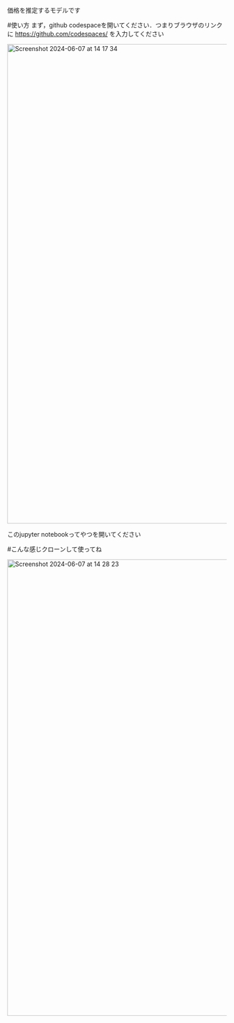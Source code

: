 価格を推定するモデルです

#使い方
まず，github codespaceを開いてください．つまりブラウザのリンクに
https://github.com/codespaces/
を入力してください

<img width="1098" alt="Screenshot 2024-06-07 at 14 17 34" src="https://github.com/taniguchitakara/keisu_suurijikken2/assets/93107062/f422dbcc-5e17-4644-a854-412303c5fbc0">

このjupyter notebookってやつを開いてください

#こんな感じクローンして使ってね

<img width="1045" alt="Screenshot 2024-06-07 at 14 28 23" src="https://github.com/taniguchitakara/keisu_suurijikken2/assets/93107062/559631c1-3a5d-4666-acbf-c4ac1f6685c9">
